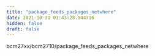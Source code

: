 ```yaml
---
title: "package_feeds_packages_netwhere"
date: 2021-10-31 01:43:28.544716
hidden: false
draft: false
---
```


bcm27xx/bcm2710/package_feeds_packages_netwhere

